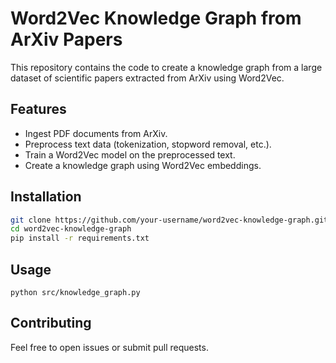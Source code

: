 # Word2Vec Knowledge Graph from ArXiv Papers

This repository contains the code to create a knowledge graph from a large dataset of scientific papers extracted from ArXiv using Word2Vec.

## Features
- Ingest PDF documents from ArXiv.
- Preprocess text data (tokenization, stopword removal, etc.).
- Train a Word2Vec model on the preprocessed text.
- Create a knowledge graph using Word2Vec embeddings.

## Installation

```bash
git clone https://github.com/your-username/word2vec-knowledge-graph.git
cd word2vec-knowledge-graph
pip install -r requirements.txt
```
## Usage
```
python src/knowledge_graph.py
```
## Contributing
Feel free to open issues or submit pull requests.

